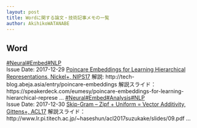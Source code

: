 ```yaml
---
layout: post
title: Wordに関する論文・技術記事メモの一覧
author: AkihikoWATANABE
---
```

## Word
<div class="visible-content">
<a class="button" href="articles/Neural.html">#Neural</a><a class="button" href="articles/Embed.html">#Embed</a><a class="button" href="articles/NLP.html">#NLP</a><br><span class="issue_date">Issue Date: 2017-12-29</span>
<a href="https://github.com/AkihikoWatanabe/paper_notes/issues/78">Poincare Embeddings for Learning Hierarchical Representations, Nickel+, NIPS17</a>
<span class="snippet">解説: http://tech-blog.abeja.asia/entry/poincare-embeddings解説スライド：https://speakerdeck.com/eumesy/poincare-embeddings-for-learning-hierarchical-represe ...</span>
<a class="button" href="articles/Neural.html">#Neural</a><a class="button" href="articles/Embed.html">#Embed</a><a class="button" href="articles/Analysis.html">#Analysis</a><a class="button" href="articles/NLP.html">#NLP</a><br><span class="issue_date">Issue Date: 2017-12-30</span>
<a href="https://github.com/AkihikoWatanabe/paper_notes/issues/79">Skip-Gram – Zipf + Uniform = Vector Additivity, Gittens+, ACL17</a>
<span class="snippet">解説スライド：http://www.lr.pi.titech.ac.jp/~haseshun/acl2017suzukake/slides/09.pdf ...</span>
</div>
